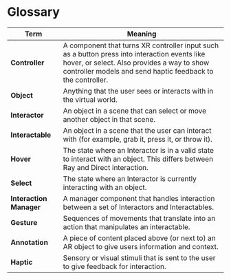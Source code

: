 # Glossary

| Term | Meaning |
|---|---|
| **Controller** | A component that turns XR controller input such as a button press into interaction events like hover, or select. Also provides a way to show controller models and send haptic feedback to the controller. |
| **Object** | Anything that the user sees or interacts with in the virtual world. |
| **Interactor** | An object in a scene that can select or move another object in that scene. |
| **Interactable** | An object in a scene that the user can interact with (for example, grab it, press it, or throw it). |
| **Hover** | The state where an Interactor is in a valid state to interact with an object. This differs between Ray and Direct interaction.|
| **Select** | The state where an Interactor is currently interacting with an object. |
| **Interaction Manager** | A manager component that handles interaction between a set of Interactors and Interactables. |
| **Gesture** | Sequences of movements that translate into an action that manipulates an interactable. |
| **Annotation** | A piece of content placed above (or next to) an AR object to give users information and context. |
| **Haptic** | Sensory or visual stimuli that is sent to the user to give feedback for interaction. |
